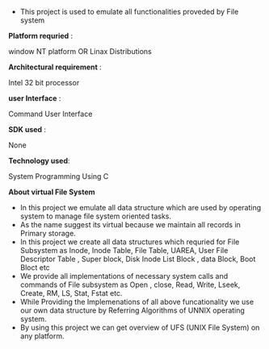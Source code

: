 - This project is used to emulate all functionalities proveded by File system

**Platform requried** :

  window NT platform OR Linax Distributions

**Architectural requirement** :

  Intel 32 bit processor

**user Interface** :

  Command User Interface

**SDK used** :

  None

**Technology used**:

  System Programming Using C

**About virtual File System**

* In this project we emulate all data structure which are used by operating system to manage file system oriented tasks.
* As the name suggest its virtual because we maintain all records in Primary storage.
* In this project we create all data structures which requried for File Subsystem as Inode, Inode Table, File Table, UAREA, User File Descriptor Table , Super block, Disk Inode List Block , data Block, Boot Bloct etc
* We provide all implementations of necessary system calls and commands of File subsystem as Open , close, Read, Write, Lseek, Create, RM, LS, Stat, Fstat etc.
* While Providing the Implemenations of all above funcationality we use our own data structure by Referring Algorithms of UNNIX operating system.
* By using this project we can get overview of UFS (UNIX File System) on any platform.

  
